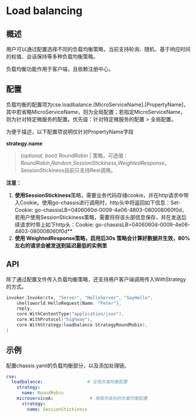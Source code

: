 # Load balancing
## 概述

用户可以通过配置选择不同的负载均衡策略，当前支持轮询、随机、基于响应时间的权值、会话保持等多种负载均衡策略。

负载均衡功能作用于客户端，且依赖注册中心。

## 配置

负载均衡的配置项为cse.loadbalance.[MicroServiceName].[PropertyName]，其中若省略MicroServiceName，则为全局配置；若指定MicroServiceName，则为针对特定微服务的配置。优先级：针对特定微服务的配置 > 全局配置。

为便于描述，以下配置项说明仅针对PropertyName字段

**strategy.name**
>*(optional, bool)* RoundRobin | 策略，可选值：*RoundRobin*,*Random*,*SessionStickiness*,*WeightedResponse*。
>SessionStickiness目前只支持Rest调用。

**注意：**

1. **使用SessionStickiness**策略，需要业务代码存储cookie，并在http请求中带入Cookie。使用go-chassis进行调用时，http头中将返回如下信息：Set-Cookie: go-chassisLB=0406060d-0009-4e06-4803-080008060f0d，若用户使用SessionStickiness策略，需要将将该头部信息保存，并在发送后续请求时带上如下http头：Cookie: go-chassisLB=0406060d-0009-4e06-4803-080008060f0d**
2. **使用 WeightedResponse策略，启用后30s 策略会计算好数据并生效，80%左右的请求会被发送到延迟最低的实例里**

## API

除了通过配置文件传入负载均衡策略，还支持用户客户端调用传入WithStrategy的方式。

```go
invoker.Invoke(ctx, "Server", "HelloServer", "SayHello",
    &helloworld.HelloRequest{Name: "Peter"},
    reply,
    core.WithContentType("application/json"),
    core.WithProtocol("highway"),
    core.WithStrategy(loadbalance.StrategyRoundRobin),
)
```

## 示例

配置chassis.yaml的负载均衡部分，以及添加处理链。

```yaml
cse:
  loadbalance:                 # 全局负载均衡配置
    strategy:
      name: RoundRobin
    microserviceA:              # 微服务级别的负载均衡配置
      strategy:
        name: SessionStickiness
```



